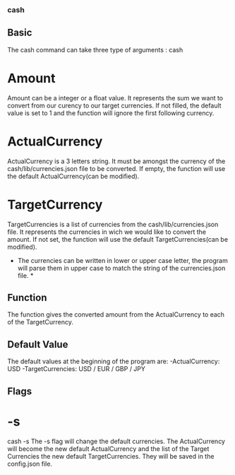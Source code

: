 ### cash

## Basic

The cash command can take three type of arguments : 
cash <amount> <ActualCurrency> <TargetCurrencies>
  
 # Amount #
 
 Amount can be a integer or a float value. 
 It represents the sum we want to convert from our curency to our target currencies.
 If not filled, the default value is set to 1 and the function will ignore the first following currency.
 # ActualCurrency #
 
 ActualCurrency is a 3 letters string. It must be amongst the currency of the cash/lib/currencies.json file to be converted.
 If empty, the function will use the default ActualCurrency(can be modified).
 
 # TargetCurrency #
 
 TargetCurrencies is a list of currencies from the cash/lib/currencies.json file. 
 It represents the currencies in wich we would like to convert the amount.
 If not set, the function will use the default TargetCurrencies(can be modified).
 
 
 * The currencies can be written in lower or upper case letter, the program will parse them in upper case to match the string of the currencies.json file. *
 
 
 ## Function ##
 
 The function gives the converted amount from the ActualCurrency to each of the TargetCurrency.
 
 
 ## Default Value ##
 
 The default values at the beginning of the program are:
 -ActualCurrency:   USD
 -TargetCurrencies: USD / EUR / GBP / JPY
    

## Flags

# -s
cash -s <ActualCurrency> <TargetCurrencies> 
The -s flag will change the default currencies.
  The ActualCurrency will become the new default ActualCurrency and the list of the Target Currencies the new default TargetCurrencies.
  They will be saved in the config.json file.
  






